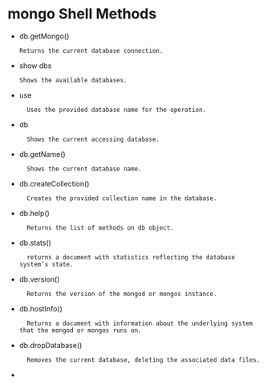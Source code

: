 # mongo Shell Methods

- db.getMongo()

      Returns the current database connection.

- show dbs

      Shows the available databases.

- use <database name>

        Uses the provided database name for the operation.

- db

        Shows the current accessing database.

- db.getName()

        Shows the current database name.

- db.createCollection(<Collection-Name>)

        Creates the provided collection name in the database.

- db.help()

        Returns the list of methods on db object.

- db.stats()

        returns a document with statistics reflecting the database system’s state.

- db.version()

        Returns the version of the mongod or mongos instance.

- db.hostInfo()

        Returns a document with information about the underlying system that the mongod or mongos runs on.

- db.dropDatabase()

        Removes the current database, deleting the associated data files.

-
